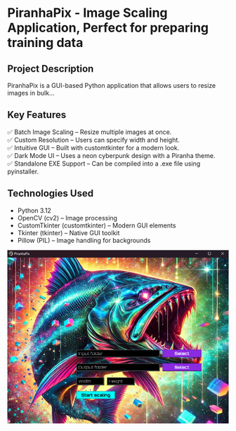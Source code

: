 # PiranhaPix - Image Scaling Application, Perfect for preparing training data

## Project Description
PiranhaPix is a GUI-based Python application that allows users to resize images in bulk...

## Key Features
✅ Batch Image Scaling – Resize multiple images at once.  
✅ Custom Resolution – Users can specify width and height.  
✅ Intuitive GUI – Built with customtkinter for a modern look.  
✅ Dark Mode UI – Uses a neon cyberpunk design with a Piranha theme.  
✅ Standalone EXE Support – Can be compiled into a .exe file using pyinstaller.  

## Technologies Used
- Python 3.12  
- OpenCV (cv2) – Image processing  
- CustomTkinter (customtkinter) – Modern GUI elements  
- Tkinter (tkinter) – Native GUI toolkit  
- Pillow (PIL) – Image handling for backgrounds  

![Application View](https://raw.githubusercontent.com/kamilczynski/PiranhaPix/main/applicationview.png)

